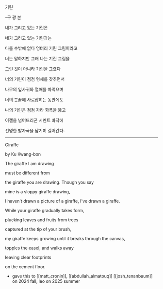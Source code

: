 기린  
  
-구 광 본  
  
내가 그리고 있는 기린은  
  
네가 그리고 있는 기린과는  
  
다를 수밖에 없다 엉터리 기린 그림이라고  
  
너는 말하지만 그래 나는 기린 그림을  
  
그린 것이 아니라 기린을 그렸다  
  
너의 기린이 점점 형체를 갖추면서  
  
나무의 잎사귀와 열매를 따먹으며  
  
너의 붓끝에 사로잡히는 동안에도  
  
나의 기린은 점점 자라 화폭을 뚫고  
  
이젤을 넘어뜨리곤 시멘트 바닥에  
  
선명한 발자국을 남기며 걸어간다.

---

Giraffe

by Ku Kwang-bon

The giraffe I am drawing

must be different from 
 
the giraffe you are drawing. Though you say

mine is a sloppy giraffe drawing, 

I haven't drawn a picture of a giraffe, I've drawn a giraffe.

While your giraffe gradually takes form,

plucking leaves and fruits from trees

captured at the tip of your brush,

my giraffe keeps growing until it breaks through the canvas,

topples the easel, and walks away

leaving clear footprints

on the cement floor.

- gave this to [[matt_cronin]], [[abdullah_almatouq]] [[josh_tenanbaum]] on 2024 fall, leo on 2025 summer 
